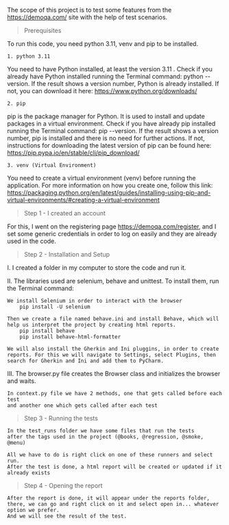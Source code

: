 The scope of this project is to test some features from the https://demoqa.com/ site with the help of test scenarios.

> Prerequisites

To run this code, you need python 3.11, venv and pip to be installed.

	1. python 3.11
You need to have Python installed, at least the version 3.11 . Check if you already have Python installed running the Terminal command: python --version. If the result shows a version number, Python is already installed. If not, you can download it here: https://www.python.org/downloads/

	2. pip
pip is the package manager for Python. It is used to install and update packages in a virtual environment. Check if you have already pip installed running the Terminal command: pip --version. If the result shows a version number, pip is installed and there is no need for further actions. If not, instructions for downloading the latest version of pip can be found here: https://pip.pypa.io/en/stable/cli/pip_download/

	3. venv (Virtual Environment)
You need to create a virtual environment (venv) before running the application. For more information on how you create one, follow this link: https://packaging.python.org/en/latest/guides/installing-using-pip-and-virtual-environments/#creating-a-virtual-environment

> Step 1 - I created an account 

For this, I went on the registering page https://demoqa.com/register, and I set some generic credentials in order to log on easily and they are already used in the code.

> Step 2 - Installation and Setup

I. I created a folder in my computer to store the code and run it.

II. The libraries used are selenium, behave and unittest. To install them, run the Terminal command:
	
	We install Selenium in order to interact with the browser
		pip install -U selenium

	Then we create a file named behave.ini and install Behave, which will help us interpret the project by creating html reports.
		pip install behave
		pip install behave-html-formatter
	
	We will also install the Gherkin and Ini pluggins, in order to create reports. For this we will navigate to Settings, select Plugins, then search for Gherkin and Ini and add them to PyCharm.
 
III. The browser.py file creates the Browser class and initializes the browser and waits.

	In context.py file we have 2 methods, one that gets called before each test 
	and another one which gets called after each test 

> Step 3 - Running the tests

	In the test_runs folder we have some files that run the tests 
	after the tags used in the project (@books, @regression, @smoke, @menu)​

	All we have to do is right click on one of these runners and select run. 
	After the test is done, a html report will be created or updated if it already exists

> Step 4 - Opening the report

	After the report is done, it will appear under the reports folder, 
	there, we can go and right click on it and select open in... whatever option we prefer. 
	And we will see the result of the test.

